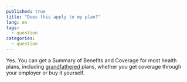 ```yaml
---
published: true
title: "Does this apply to my plan?"
lang: en
tags: 
  - question
categories: 
  - question
---
```


Yes. You can get a Summary of Benefits and Coverage for most health plans, including [grandfathered](/glossary/grandfathered-health-plan "glossary") plans, whether you get coverage through your employer or buy it yourself.
